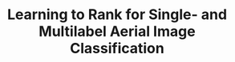 <div align="center">
<h1>Learning to Rank for Single- and Multilabel  Aerial Image Classification</h1>
